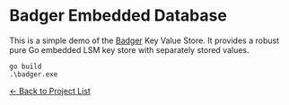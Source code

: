 # Badger Embedded Database

This is a simple demo of the [Badger](https://github.com/dgraph-io/badger) Key Value Store. It provides a robust pure
Go embedded LSM key store with separately stored values.

```
go build
.\badger.exe
```

[&#x2190; Back to Project List](../README.md)
